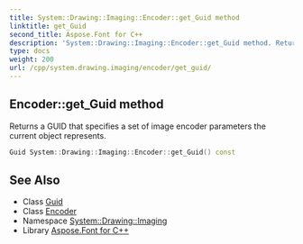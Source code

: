 ```yaml
---
title: System::Drawing::Imaging::Encoder::get_Guid method
linktitle: get_Guid
second_title: Aspose.Font for C++
description: 'System::Drawing::Imaging::Encoder::get_Guid method. Returns a GUID that specifies a set of image encoder parameters the current object represents in C++.'
type: docs
weight: 200
url: /cpp/system.drawing.imaging/encoder/get_guid/
---
```

## Encoder::get_Guid method


Returns a GUID that specifies a set of image encoder parameters the current object represents.

```cpp
Guid System::Drawing::Imaging::Encoder::get_Guid() const
```

## See Also

* Class [Guid](../../../system/guid/)
* Class [Encoder](../)
* Namespace [System::Drawing::Imaging](../../)
* Library [Aspose.Font for C++](../../../)
